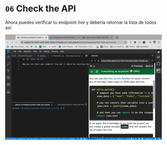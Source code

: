 # `06` Check the API

Ahora puedes verificar tu endpoint live y debería retornar la lista de todos así:

![check live todos](../../assets/return_todos.gif?raw=true)